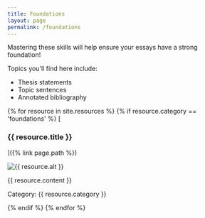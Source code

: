 ```yaml
---
title: Foundations
layout: page
permalink: /foundations
--- 
```


Mastering these skills will help ensure your essays have a strong foundation! 

Topics you'll find here include: 

- Thesis statements
- Topic sentences
- Annotated bibliography

{% for resource in site.resources %}
{% if resource.category == 'foundations' %}
[<h3>{{ resource.title }}</h3>]({% link page.path %})
<p><img src="{{ resource.image }}" alt="{{ resource.alt }}"/></p>
<p>{{ resource.content }}</p>
<p>Category: {{ resource.category }}</p>
{% endif %}
{% endfor %}